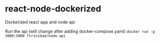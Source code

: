 # react-node-dockerized
Dockerized react app and node api

Run the api (will change after adding docker-compose.yaml) `docker run -p 3000:5000 ftrinidad/node-api`

